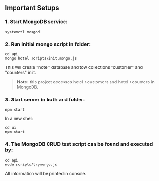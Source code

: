 ## Important Setups

### 1. Start MongoDB service:
```
systemctl mongod
```
### 2. Run initial mongo script in <api> folder: 
```
cd api
mongo hotel scripts/init.mongo.js
```
This will create "hotel" database and tow collections "customer" and "counters" in it.
> **Note:** this project accesses hotel->customers and hotel->counters in MongoDB. 

### 3. Start server in both <api> and <ui> folder:
```
npm start
```
  In a new shell:
```
cd ui
npm start
```
### 4. The MongoDB CRUD test script can be found and executed by:
```
cd api
node scripts/trymongo.js
```
All information will be printed in console.
